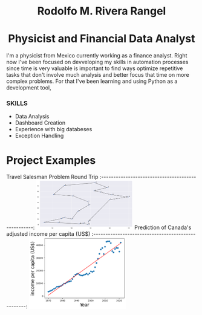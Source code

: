 <h1 align="center"> Rodolfo M. Rivera Rangel</h1>
<h1 align="center"> Physicist and Financial Data Analyst</h1>

I'm a physicist from Mexico currently working as a finance analyst. Right now I've been focused on devveloping my skills in automation processes since time is very valuable is important to find ways optimize repetitive tasks that don't involve much analysis and better focus that time on more complex problems. For that I've been learning and using Python as a development tool, 

### SKILLS
* Data Analysis
* Dashboard Creation
* Experience with big databeses
* Exception Handling

# Project Examples
Travel Salesman Problem Round Trip
:--------------------------------------------------:
<img src='https://github.com/MaximilianoRivera/Personal-Projects/blob/main/STP/TSP%2022%20cities.png' width='256'/> 
Prediction of Canada's adjusted income per capita (US$)
:--------------------------------------------------:
<img src='https://github.com/MaximilianoRivera/Personal-Projects/blob/main/Linear%20Regression%20single%20variable/Linear%20regression%20model%20IPC.png' width='256'/> 

<!--
**MaximilianoRivera/MaximilianoRivera** is a ✨ _special_ ✨ repository because its `README.md` (this file) appears on your GitHub profile.

Here are some ideas to get you started:

- 🔭 I’m currently working on ...
- 🌱 I’m currently learning ...
- 👯 I’m looking to collaborate on ...
- 🤔 I’m looking for help with ...
- 💬 Ask me about ...
- 📫 How to reach me: ...
- 😄 Pronouns: ...
- ⚡ Fun fact: ...
-->

